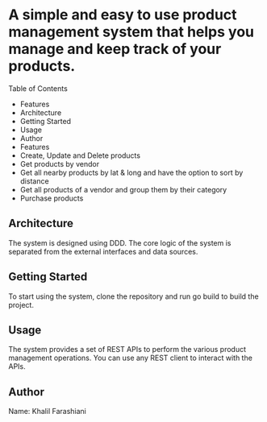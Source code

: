 # A simple and easy to use product management system that helps you manage and keep track of your products.

Table of Contents
- Features
- Architecture
- Getting Started
- Usage
- Author
- Features
- Create, Update and Delete products
- Get products by vendor
- Get all nearby products by lat & long and have the option to sort by distance
- Get all products of a vendor and group them by their category
- Purchase products


## Architecture
The system is designed using DDD. The core logic of the system is separated from the external interfaces and data sources.

## Getting Started
To start using the system, clone the repository and run go build to build the project.

## Usage
The system provides a set of REST APIs to perform the various product management operations. You can use any REST client to interact with the APIs.

## Author
Name: Khalil Farashiani
